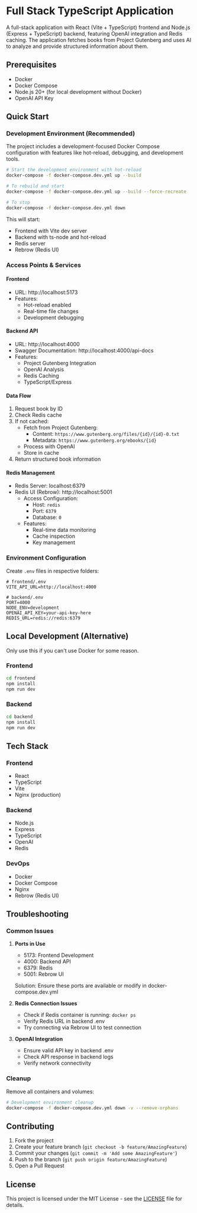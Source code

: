# Full Stack TypeScript Application

A full-stack application with React (Vite + TypeScript) frontend and Node.js (Express + TypeScript) backend, featuring OpenAI integration and Redis caching. The application fetches books from Project Gutenberg and uses AI to analyze and provide structured information about them.

## Prerequisites

- Docker
- Docker Compose
- Node.js 20+ (for local development without Docker)
- OpenAI API Key

## Quick Start

### Development Environment (Recommended)

The project includes a development-focused Docker Compose configuration with features like hot-reload, debugging, and development tools.

```bash
# Start the development environment with hot-reload
docker-compose -f docker-compose.dev.yml up --build

# To rebuild and start
docker-compose -f docker-compose.dev.yml up --build --force-recreate

# To stop
docker-compose -f docker-compose.dev.yml down
```

This will start:
- Frontend with Vite dev server
- Backend with ts-node and hot-reload
- Redis server
- Rebrow (Redis UI)

### Access Points & Services

#### Frontend
- URL: http://localhost:5173
- Features:
  - Hot-reload enabled
  - Real-time file changes
  - Development debugging

#### Backend API
- URL: http://localhost:4000
- Swagger Documentation: http://localhost:4000/api-docs
- Features:
  - Project Gutenberg Integration
  - OpenAI Analysis
  - Redis Caching
  - TypeScript/Express

#### Data Flow
1. Request book by ID
2. Check Redis cache
3. If not cached:
   - Fetch from Project Gutenberg:
     - Content: `https://www.gutenberg.org/files/{id}/{id}-0.txt`
     - Metadata: `https://www.gutenberg.org/ebooks/{id}`
   - Process with OpenAI
   - Store in cache
4. Return structured book information

#### Redis Management
- Redis Server: localhost:6379
- Redis UI (Rebrow): http://localhost:5001
  - Access Configuration:
    - Host: `redis`
    - Port: `6379`
    - Database: `0`
  - Features:
    - Real-time data monitoring
    - Cache inspection
    - Key management

### Environment Configuration

Create `.env` files in respective folders:

```env
# frontend/.env
VITE_API_URL=http://localhost:4000

# backend/.env
PORT=4000
NODE_ENV=development
OPENAI_API_KEY=your-api-key-here
REDIS_URL=redis://redis:6379
```

## Local Development (Alternative)

Only use this if you can't use Docker for some reason.

### Frontend

```bash
cd frontend
npm install
npm run dev
```

### Backend

```bash
cd backend
npm install
npm run dev
```

## Tech Stack

### Frontend
- React
- TypeScript
- Vite
- Nginx (production)

### Backend
- Node.js
- Express
- TypeScript
- OpenAI
- Redis

### DevOps
- Docker
- Docker Compose
- Nginx
- Rebrow (Redis UI)

## Troubleshooting

### Common Issues

1. **Ports in Use**
   - 5173: Frontend Development
   - 4000: Backend API
   - 6379: Redis
   - 5001: Rebrow UI
   
   Solution: Ensure these ports are available or modify in docker-compose.dev.yml

2. **Redis Connection Issues**
   - Check if Redis container is running: `docker ps`
   - Verify Redis URL in backend .env
   - Try connecting via Rebrow UI to test connection

3. **OpenAI Integration**
   - Ensure valid API key in backend .env
   - Check API response in backend logs
   - Verify network connectivity

### Cleanup

Remove all containers and volumes:

```bash
# Development environment cleanup
docker-compose -f docker-compose.dev.yml down -v --remove-orphans
```

## Contributing

1. Fork the project
2. Create your feature branch (`git checkout -b feature/AmazingFeature`)
3. Commit your changes (`git commit -m 'Add some AmazingFeature'`)
4. Push to the branch (`git push origin feature/AmazingFeature`)
5. Open a Pull Request

## License

This project is licensed under the MIT License - see the [LICENSE](LICENSE) file for details.